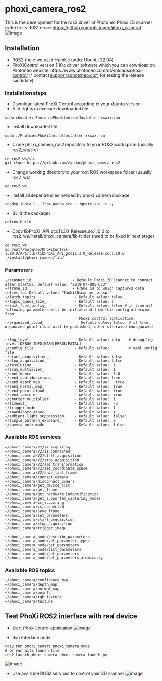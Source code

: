 # phoxi_camera_ros2
This is the development for the ros2 driver of Photoneo Phoxi 3D scanner
(refer to its ROS1 driver https://github.com/photoneo/phoxi_camera)
![image](https://github.com/zyadan/phoxi_camera_ros2/assets/24379540/846a5034-8807-4f2e-a941-1a0cb3011e51)


## Installation

* ROS2 (here we used Humble under Ubuntu 22.04)
* PhoXiControl version 1.10.x driver software which you can download on Photoneo website: https://www.photoneo.com/downloads/phoxi-control/ (* contact support@photoneo.com for testing the release candidate)


### Installation steps

* Download latest PhoXi Control according to your ubuntu version
* Add rights to execute downloaded file

```
sudo chmod +x PhotoneoPhoXiControlInstaller-xxxxx.run
```

* Install downloaded file
```
sudo ./PhotoneoPhoXiControlInstaller-xxxxx.run
```

* Clone phoxi_camera_ros2 repository to your ROS2 workspace (usually ros2_ws/src)
```
cd ros2_ws/src
git clone https://github.com/zyadan/phoxi_camera_ros2
```

* Change working directory to your root ROS workspace folder (usually ros2_ws)
```
cd ros2_ws
```
* Install all dependencies needed by phoxi_camera package
```
rosdep install --from-paths src --ignore-src -r -y
```


* Build the packages
```
colcon build
```
* Copy libPhoXi_API_gcc11.3.0_Release.so.1.10.0 to ros2_ws/install/phoxi_camera/lib folder
  (need to be fixed in next stage)
```
cd ros2_ws
cp /opt/Photoneo/PhoXiControl-1.10.0/API/lib/libPhoXi_API_gcc11.3.0_Release.so.1.10.0 ./install/phoxi_camera/lib/
```


### Parameters
```
~/scanner_id_                  - Default PhoXi 3D Scannet to connect after startup. Default value: "2019-07-005-LC3"
~/frame_id:                    - Frame id to which captured data relies to. Default value: "PhoXi3Dscanner_sensor"
~/latch_topics_                 - Default value: false
~/topic_queue_size_             - Default value: 1
~/init_from_config_             - Default value: false # if true all following parameters will be initialized from this config otherwise from
                                  PhoXi control application.
~/organized_cloud_               - Default value: false  # if true organized point cloud will be published, other otherwise unorganized


~/log_level                     - Default value: info    # debug log level [DEBUG|INFO|WARN|ERROR|FATAL]
~/config_file                   - Default value:         # yaml config file
~/start_acquisition_            - Default value: false
~/stop_acquisition_             - Default value: false
~/resolution_                   - Default value:  1
~/scan_multiplier_              - Default value:  1
~/confidence_                   - Default value:  3.0
~/send_confidence_map_          - Default value: true
~/send_depth_map_               - Default value:   true
~/send_normal_map_              - Default value:  true
~/send_point_cloud_             - Default value:  true
~/send_texture_                 - Default value:  true
~/shutter_multiplier_           - Default value:  1
~/timeout_                      - Default value:  -3
~/trigger_mode_                 - Default value:  1
~/coordinate_space_             - Default value:  1
~/ambient_light_suppression_    - Default value:  false'
~/single_pattern_exposure_      - Default value:  2
~/camera_only_mode_             - Default value:  false
```
### Available ROS services
```
~/phoxi_camera/V2/is_acquiring
~/phoxi_camera/V2/is_connected
~/phoxi_camera/V2/start_acquisition
~/phoxi_camera/V2/stop_acquisition
~/phoxi_camera/V2/set_transformation
~/phoxi_camera/V2/set_coordinate_space
~/phoxi_camera/V2/save_last_frame
~/phoxi_camera/connect_camera
~/phoxi_camera/disconnect_camera
~/phoxi_camera/get_device_list
~/phoxi_camera/get_frame
~/phoxi_camera/get_hardware_indentification
~/phoxi_camera/get_supported_capturing_modes
~/phoxi_camera/is_acquiring
~/phoxi_camera/is_connected
~/phoxi_camera/save_frame
~/phoxi_camera/set_parameters
~/phoxi_camera/start_acquisition
~/phoxi_camera/stop_acquisition
~/phoxi_camera/trigger_image

~/phoxi_camera_node/describe_parameters
~/phoxi_camera_node/get_parameter_types
~/phoxi_camera_node/get_parameters
~/phoxi_camera_node/list_parameters
~/phoxi_camera_node/set_parameters
~/phoxi_camera_node/set_parameters_atomically

```

### Available ROS topics
```
~/phoxi_camera/confidence_map
~/phoxi_camera/depth_map
~/phoxi_camera/normal_map
~/phoxi_camera/points
~/phoxi_camera/rgb_texture
~/phoxi_camera/texture
```

## Test PhoXi ROS2 interface with real device

* Start PhoXiControl application
![image](https://github.com/zyadan/phoxi_camera_ros2/assets/24379540/50ef06e1-95d2-4174-94b0-6e597559f6a2)

* Run Interface node
```
ros2 run phoxi_camera phoxi_camera_node
# or run with launch file
ros2 launch phoxi_camera phoxi_camera_launch.py
```
![image](https://github.com/zyadan/phoxi_camera_ros2/assets/24379540/ace95a1c-1ad2-4794-b506-721b347a7356)

* Use available ROS2 services to control your 3D scanner
![image](https://github.com/zyadan/phoxi_camera_ros2/assets/24379540/71e72278-f8cb-4902-88d3-d299fee605f0)
